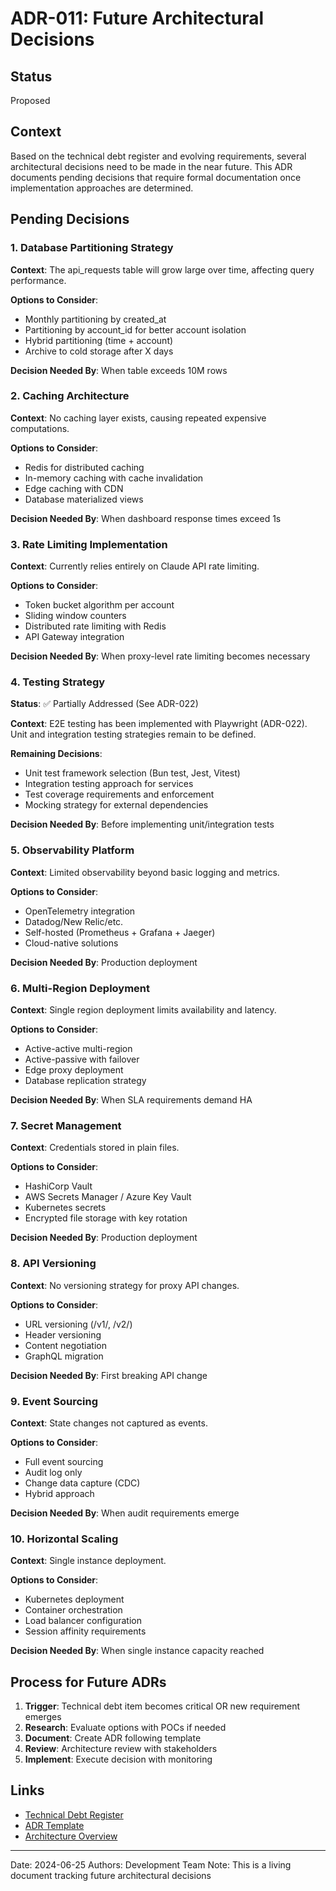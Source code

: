 # ADR-011: Future Architectural Decisions

## Status

Proposed

## Context

Based on the technical debt register and evolving requirements, several architectural decisions need to be made in the near future. This ADR documents pending decisions that require formal documentation once implementation approaches are determined.

## Pending Decisions

### 1. Database Partitioning Strategy

**Context**: The api_requests table will grow large over time, affecting query performance.

**Options to Consider**:

- Monthly partitioning by created_at
- Partitioning by account_id for better account isolation
- Hybrid partitioning (time + account)
- Archive to cold storage after X days

**Decision Needed By**: When table exceeds 10M rows

### 2. Caching Architecture

**Context**: No caching layer exists, causing repeated expensive computations.

**Options to Consider**:

- Redis for distributed caching
- In-memory caching with cache invalidation
- Edge caching with CDN
- Database materialized views

**Decision Needed By**: When dashboard response times exceed 1s

### 3. Rate Limiting Implementation

**Context**: Currently relies entirely on Claude API rate limiting.

**Options to Consider**:

- Token bucket algorithm per account
- Sliding window counters
- Distributed rate limiting with Redis
- API Gateway integration

**Decision Needed By**: When proxy-level rate limiting becomes necessary

### 4. Testing Strategy

**Status**: ✅ Partially Addressed (See ADR-022)

**Context**: E2E testing has been implemented with Playwright (ADR-022). Unit and integration testing strategies remain to be defined.

**Remaining Decisions**:

- Unit test framework selection (Bun test, Jest, Vitest)
- Integration testing approach for services
- Test coverage requirements and enforcement
- Mocking strategy for external dependencies

**Decision Needed By**: Before implementing unit/integration tests

### 5. Observability Platform

**Context**: Limited observability beyond basic logging and metrics.

**Options to Consider**:

- OpenTelemetry integration
- Datadog/New Relic/etc.
- Self-hosted (Prometheus + Grafana + Jaeger)
- Cloud-native solutions

**Decision Needed By**: Production deployment

### 6. Multi-Region Deployment

**Context**: Single region deployment limits availability and latency.

**Options to Consider**:

- Active-active multi-region
- Active-passive with failover
- Edge proxy deployment
- Database replication strategy

**Decision Needed By**: When SLA requirements demand HA

### 7. Secret Management

**Context**: Credentials stored in plain files.

**Options to Consider**:

- HashiCorp Vault
- AWS Secrets Manager / Azure Key Vault
- Kubernetes secrets
- Encrypted file storage with key rotation

**Decision Needed By**: Production deployment

### 8. API Versioning

**Context**: No versioning strategy for proxy API changes.

**Options to Consider**:

- URL versioning (/v1/, /v2/)
- Header versioning
- Content negotiation
- GraphQL migration

**Decision Needed By**: First breaking API change

### 9. Event Sourcing

**Context**: State changes not captured as events.

**Options to Consider**:

- Full event sourcing
- Audit log only
- Change data capture (CDC)
- Hybrid approach

**Decision Needed By**: When audit requirements emerge

### 10. Horizontal Scaling

**Context**: Single instance deployment.

**Options to Consider**:

- Kubernetes deployment
- Container orchestration
- Load balancer configuration
- Session affinity requirements

**Decision Needed By**: When single instance capacity reached

## Process for Future ADRs

1. **Trigger**: Technical debt item becomes critical OR new requirement emerges
2. **Research**: Evaluate options with POCs if needed
3. **Document**: Create ADR following template
4. **Review**: Architecture review with stakeholders
5. **Implement**: Execute decision with monitoring

## Links

- [Technical Debt Register](../technical-debt.md)
- [ADR Template](./template.md)
- [Architecture Overview](../internals.md)

---

Date: 2024-06-25
Authors: Development Team
Note: This is a living document tracking future architectural decisions

